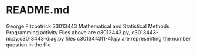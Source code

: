 # README.md
George Fitzpatrick 33013443 Mathematical and Statistical Methods Programming activity
Files above are c3013443.py, c3013443-nr.py,c3013443-diag.py
files c3013443(1-4).py are representing the number question in the file
